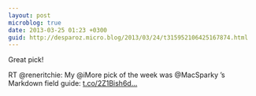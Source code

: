 ```yaml
---
layout: post
microblog: true
date: 2013-03-25 01:23 +0300
guid: http://desparoz.micro.blog/2013/03/24/t315952106425167874.html
---
```

Great pick!

RT @reneritchie: My @iMore pick of the week was @MacSparky ’s Markdown field guide: [t.co/2Z1Bish6d...](http://t.co/2Z1Bish6dk)
